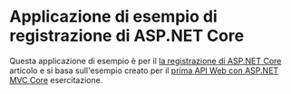# <a name="aspnet-core-logging-sample-application"></a>Applicazione di esempio di registrazione di ASP.NET Core

Questa applicazione di esempio è per il [la registrazione di ASP.NET Core](https://docs.microsoft.com/aspnet/core/fundamentals/logging) articolo e si basa sull'esempio creato per il [prima API Web con ASP.NET MVC Core](https://docs.microsoft.com/aspnet/core/tutorials/first-web-api) esercitazione.